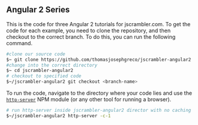 ## Angular 2 Series
This is the code for three Angular 2 tutorials for jscrambler.com. To get the code for each example, you need to clone the repository, and then checkout to the correct branch. To do this, you can run the following command.

```bash
#clone our source code 
$~ git clone https://github.com/thomasjosephgreco/jscrambler-angular2
#change into the correct directory
$~ cd jscrambler-angular2
# checkout to specified code 
$~/jscrambler-angular2 git checkout <branch-name>
``` 

To run the code, navigate to the directory where your code lies and use the [`http-server`](https://www.npmjs.com/package/http-server) NPM module (or any other tool for running a browser).

```bash
# run http-server inside jscrambler-angular2 director with no caching
$~/jscrambler-angular2 http-server -c-1
```
